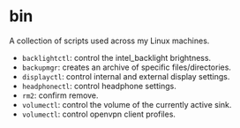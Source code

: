 # bin

A collection of scripts used across my Linux machines.

- `backlightctl`: control the intel_backlight brightness.
- `backupmgr`: creates an archive of specific files/directories.
- `displayctl`: control internal and external display settings.
- `headphonectl`: control headphone settings.
- `rm2`: confirm remove.
- `volumectl`: control the volume of the currently active sink.
- `volumectl`: control openvpn client profiles.
